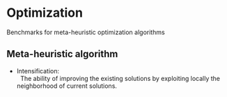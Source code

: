 # Optimization
Benchmarks for meta-heuristic optimization algorithms

## Meta-heuristic algorithm
* Intensification: <br/> 
 &nbsp; The ability of improving the existing solutions by exploiting locally the neighborhood of current solutions. 
